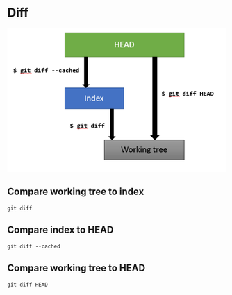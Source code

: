 # Diff

![](../assets/010.png)

## Compare working tree to index

```
git diff
```
  
## Compare index to HEAD  

```
git diff --cached
```

## Compare working tree to HEAD

```
git diff HEAD
```
